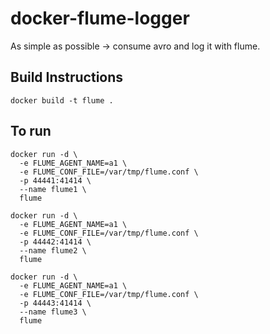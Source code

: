 # docker-flume-logger

As simple as possible -> consume avro and log it with flume.

## Build Instructions

    docker build -t flume .

## To run

    docker run -d \
      -e FLUME_AGENT_NAME=a1 \
      -e FLUME_CONF_FILE=/var/tmp/flume.conf \
      -p 44441:41414 \
      --name flume1 \
      flume

    docker run -d \
      -e FLUME_AGENT_NAME=a1 \
      -e FLUME_CONF_FILE=/var/tmp/flume.conf \
      -p 44442:41414 \
      --name flume2 \
      flume

    docker run -d \
      -e FLUME_AGENT_NAME=a1 \
      -e FLUME_CONF_FILE=/var/tmp/flume.conf \
      -p 44443:41414 \
      --name flume3 \
      flume
